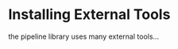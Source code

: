 Installing External Tools
=========================

the pipeline library uses many external tools...